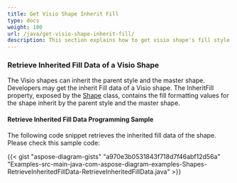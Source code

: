 ```yaml
---
title: Get Visio Shape Inherit Fill
type: docs
weight: 100
url: /java/get-visio-shape-inherit-fill/
description: This section explains how to get visio shape's fill style inherited from it's parent style and master with Aspose.Diagram.
---
```

### **Retrieve Inherited Fill Data of a Visio Shape**
The Visio shapes can inherit the parent style and the master shape. Developers may get the inherit Fill data of a Visio shape. The InheritFill property, exposed by the [Shape](https://apireference.aspose.com/diagram/java/com.aspose.diagram/shape) class, contains the fill formatting values for the shape inherit by the parent style and the master shape.
#### **Retrieve Inherited Fill Data Programming Sample**
The following code snippet retrieves the inherited fill data of the shape. Please check this sample code:

{{< gist "aspose-diagram-gists" "a970e3b0531843f718d7f46abf12d56a" "Examples-src-main-java-com-aspose-diagram-examples-Shapes-RetrieveInheritedFillData-RetrieveInheritedFillData.java" >}}

